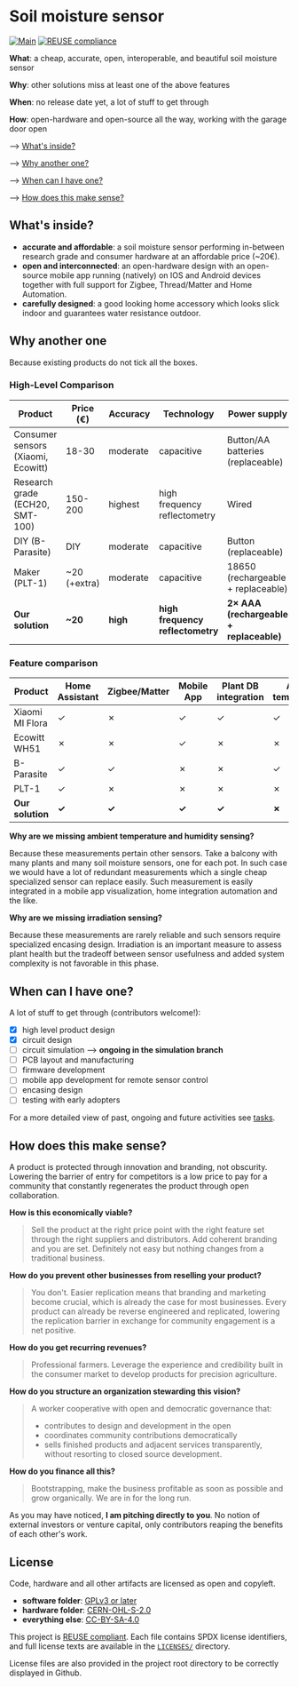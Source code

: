 <!--
SPDX-FileCopyrightText: 2025 Daniele Paletti <danielepaletti98@gmail.com>
SPDX-License-Identifier: CC-BY-SA-4.0
-->

# Soil moisture sensor

[![Main](https://img.shields.io/badge/Main-passing-success?logo=github&logoColor=white)](https://github.com/dpaletti/soil-moisture-sensor/actions)
[![REUSE compliance](https://img.shields.io/github/actions/workflow/status/dpaletti/soil-moisture-sensor/reuse.yml?label=REUSE%20compliance)](https://github.com/dpaletti/soil-moisture-sensor/actions/workflows/reuse.yml)

**What**: a cheap, accurate, open, interoperable, and beautiful soil moisture sensor

**Why**: other solutions miss at least one of the above features

**When**: no release date yet, a lot of stuff to get through

**How**: open-hardware and open-source all the way, working with the garage door open

⟶ [What's inside?](#whats-inside)

⟶ [Why another one?](#why-another-one)

⟶ [When can I have one?](#when-can-i-have-one)

⟶ [How does this make sense?](#how-does-this-make-sense)

## What's inside?

- **accurate and affordable**: a soil moisture sensor performing in-between research
  grade and consumer hardware at an affordable price (~20€).
- **open and interconnected**: an open-hardware design with an open-source mobile app
  running (natively) on IOS and Android devices together with full support for Zigbee,
  Thread/Matter and Home Automation.
- **carefully designed**: a good looking home accessory which looks slick indoor and
  guarantees water resistance outdoor.

## Why another one

Because existing products do not tick all the boxes.

### High-Level Comparison

| Product                            | Price (€)    | Accuracy | Technology                       | Power supply                            |
| ---------------------------------- | ------------ | -------- | -------------------------------- | --------------------------------------- |
| Consumer sensors (Xiaomi, Ecowitt) | 18-30        | moderate | capacitive                       | Button/AA batteries (replaceable)       |
| Research grade (ECH20, SMT-100)    | 150-200      | highest  | high frequency reflectometry     | Wired                                   |
| DIY (B-Parasite)                   | DIY          | moderate | capacitive                       | Button (replaceable)                    |
| Maker (PLT-1)                      | ~20 (+extra) | moderate | capacitive                       | 18650 (rechargeable + replaceable)      |
| **Our solution**                   | **~20**      | **high** | **high frequency reflectometry** | **2× AAA (rechargeable + replaceable)** |

### Feature comparison

| Product          | Home Assistant | Zigbee/Matter | Mobile App | Plant DB integration | Ambient temp/humidity | Soil temperature | Irradiation | Outdoor use | Open  |
| ---------------- | -------------- | ------------- | ---------- | -------------------- | --------------------- | ---------------- | ----------- | ----------- | ----- |
| Xiaomi MI Flora  | ✓              | ✗             | ✓          | ✓                    | ✓                     | ✗                | ✓           | ✓           | ✗     |
| Ecowitt WH51     | ✗              | ✗             | ✓          | ✗                    | ✗                     | ✗                | ✗           | ✓           | ✗     |
| B-Parasite       | ✓              | ✓             | ✗          | ✗                    | ✓                     | ✗                | ✓           | ✓           | ✓     |
| PLT-1            | ✓              | ✗             | ✗          | ✗                    | ✗                     | ✓                | ✗           | ✗           | ✗     |
| **Our solution** | **✓**          | **✓**         | **✓**      | **✓**                | **✗**                 | **✓**            | **✗**       | **✓**       | **✓** |

**Why are we missing ambient temperature and humidity sensing?**

Because these measurements pertain other sensors. Take a balcony with many plants and
many soil moisture sensors, one for each pot. In such case we would have a lot of
redundant measurements which a single cheap specialized sensor can replace easily. Such
measurement is easily integrated in a mobile app visualization, home integration
automation and the like.

**Why are we missing irradiation sensing?**

Because these measurements are rarely reliable and such sensors require specialized
encasing design. Irradiation is an important measure to assess plant health but the
tradeoff between sensor usefulness and added system complexity is not favorable in this
phase.

## When can I have one?

A lot of stuff to get through (contributors welcome!):

- [x] high level product design
- [x] circuit design
- [ ] circuit simulation --> **ongoing in the simulation branch**
- [ ] PCB layout and manufacturing
- [ ] firmware development
- [ ] mobile app development for remote sensor control
- [ ] encasing design
- [ ] testing with early adopters

For a more detailed view of past, ongoing and future activities see [tasks](TASKS.md).

## How does this make sense?

A product is protected through innovation and branding, not obscurity. Lowering the
barrier of entry for competitors is a low price to pay for a community that constantly
regenerates the product through open collaboration.

**How is this economically viable?**

> Sell the product at the right price point with the right feature set through the right
> suppliers and distributors. Add coherent branding and you are set. Definitely not easy
> but nothing changes from a traditional business.

**How do you prevent other businesses from reselling your product?**

> You don't. Easier replication means that branding and marketing become crucial, which
> is already the case for most businesses. Every product can already be reverse
> engineered and replicated, lowering the replication barrier in exchange for community
> engagement is a net positive.

**How do you get recurring revenues?**

> Professional farmers. Leverage the experience and credibility built in the consumer
> market to develop products for precision agriculture.

**How do you structure an organization stewarding this vision?**

> A worker cooperative with open and democratic governance that:
>
> - contributes to design and development in the open
> - coordinates community contributions democratically
> - sells finished products and adjacent services transparently, without resorting to
>   closed source development.

**How do you finance all this?**

> Bootstrapping, make the business profitable as soon as possible and grow organically.
> We are in for the long run.

As you may have noticed, **I am pitching directly to you**. No notion of external
investors or venture capital, only contributors reaping the benefits of each other's
work.

## License

Code, hardware and all other artifacts are licensed as open and copyleft.

- **software folder**: [GPLv3 or later](LICENSES/GPL-3.0-or-later.txt)
- **hardware folder**: [CERN-OHL-S-2.0](LICENSES/CERN-OHL-S-2.0.txt)
- **everything else**: [CC-BY-SA-4.0](LICENSES/CC-BY-SA-4.0.txt)

This project is [REUSE compliant](https://reuse.software/). Each file contains SPDX
license identifiers, and full license texts are available in the
[`LICENSES/`](LICENSES/) directory.

License files are also provided in the project root directory to be correctly displayed
in Github.

